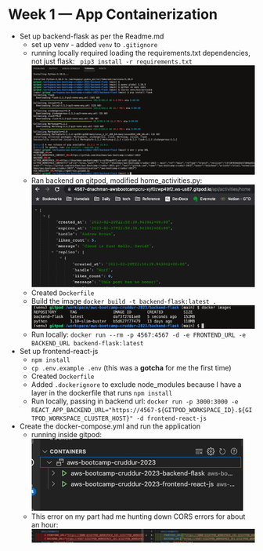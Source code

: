 # Week 1 — App Containerization

-   Set up backend-flask as per the Readme.md
    -   set up venv - added `venv` to `.gitignore`
    -   running locally required loading the requirements.txt dependencies, not just flask:
        ` pip3 install -r requirements.txt`
        ![](assets/wk1/python-setup.png)
    -   Ran backend on gitpod, modified home_activities.py:
        ![](assets/wk1/run-backend.png)
    -   Created `Dockerfile`
    -   Build the image
        `docker build -t backend-flask:latest .`
        ![](assets/wk1/docker-images-backend.png)
    - Run locally: `docker run --rm -p 4567:4567 -d -e FRONTEND_URL -e BACKEND_URL backend-flask:latest`
-   Set up frontend-react-js
    -   `npm install`
    -   `cp .env.example .env` (this was a **gotcha** for me the first time)
    -   Created `Dockerfile`
    -   Added `.dockerignore` to exclude node_modules because I have a layer in the dockerfile that runs `npm install`
    - Run locally, passing in backend url: `docker run -p 3000:3000 -e REACT_APP_BACKEND_URL="https://4567-${GITPOD_WORKSPACE_ID}.${GITPOD_WORKSPACE_CLUSTER_HOST}" -d frontend-react-js`
- Create the docker-compose.yml and run the application
    - running inside gitpod:
    ![](assets/wk1/compose-running.png)
    - This error on my part had me hunting down CORS errors for about an hour:
        ![](assets/wk1/docker-compose-error.png)
